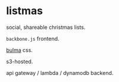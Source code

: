 # listmas

social, shareable christmas lists.

`backbone.js` frontend.

[bulma](http://bulma.io/) css.

s3-hosted.

api gateway / lambda / dynamodb backend.

